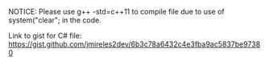 NOTICE: Please use g++ -std=c++11 to compile file due to use of system("clear"; in the code.

Link to gist for C# file: https://gist.github.com/jmireles2dev/6b3c78a6432c4e3fba9ac5837be97380